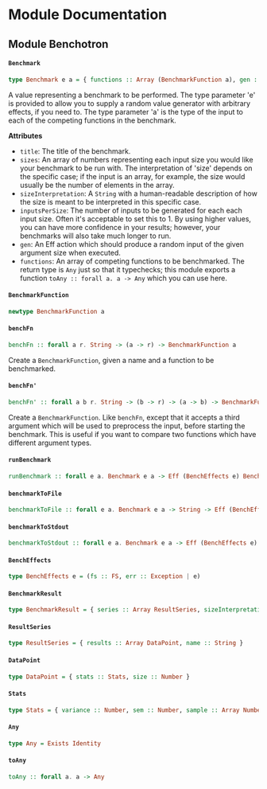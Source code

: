 # Module Documentation

## Module Benchotron

#### `Benchmark`

``` purescript
type Benchmark e a = { functions :: Array (BenchmarkFunction a), gen :: Number -> Eff (BenchEffects e) a, inputsPerSize :: Number, sizeInterpretation :: String, sizes :: Array Number, title :: String }
```

A value representing a benchmark to be performed. The type parameter 'e'
is provided to allow you to supply a random value generator with arbitrary
effects, if you need to. The type parameter 'a' is the type of the input
to each of the competing functions in the benchmark.

**Attributes**

* `title`: The title of the benchmark.
* `sizes`: An array of numbers representing each input size you would like
  your benchmark to be run with. The interpretation of 'size' depends on
  the specific case; if the input is an array, for example, the size would
  usually be the number of elements in the array.
* `sizeInterpretation`: A `String` with a human-readable description of
  how the size is meant to be interpreted in this specific case.
* `inputsPerSize`: The number of inputs to be generated for each each
  input size. Often it's acceptable to set this to 1. By using higher
  values, you can have more confidence in your results; however, your
  benchmarks will also take much longer to run.
* `gen`: An Eff action which should produce a random input of the given
  argument size when executed.
* `functions`: An array of competing functions to be benchmarked. The
  return type is `Any` just so that it typechecks; this module exports a
  function `toAny :: forall a. a -> Any` which you can use here.

#### `BenchmarkFunction`

``` purescript
newtype BenchmarkFunction a
```


#### `benchFn`

``` purescript
benchFn :: forall a r. String -> (a -> r) -> BenchmarkFunction a
```

Create a `BenchmarkFunction`, given a name and a function to be
benchmarked.

#### `benchFn'`

``` purescript
benchFn' :: forall a b r. String -> (b -> r) -> (a -> b) -> BenchmarkFunction a
```

Create a `BenchmarkFunction`. Like `benchFn`, except that it accepts a
third argument which will be used to preprocess the input, before starting
the benchmark. This is useful if you want to compare two functions which
have different argument types.

#### `runBenchmark`

``` purescript
runBenchmark :: forall e a. Benchmark e a -> Eff (BenchEffects e) BenchmarkResult
```


#### `benchmarkToFile`

``` purescript
benchmarkToFile :: forall e a. Benchmark e a -> String -> Eff (BenchEffects e) Unit
```


#### `benchmarkToStdout`

``` purescript
benchmarkToStdout :: forall e a. Benchmark e a -> Eff (BenchEffects e) Unit
```


#### `BenchEffects`

``` purescript
type BenchEffects e = (fs :: FS, err :: Exception | e)
```


#### `BenchmarkResult`

``` purescript
type BenchmarkResult = { series :: Array ResultSeries, sizeInterpretation :: String, title :: String }
```


#### `ResultSeries`

``` purescript
type ResultSeries = { results :: Array DataPoint, name :: String }
```


#### `DataPoint`

``` purescript
type DataPoint = { stats :: Stats, size :: Number }
```


#### `Stats`

``` purescript
type Stats = { variance :: Number, sem :: Number, sample :: Array Number, rme :: Number, moe :: Number, mean :: Number, deviation :: Number }
```


#### `Any`

``` purescript
type Any = Exists Identity
```


#### `toAny`

``` purescript
toAny :: forall a. a -> Any
```




